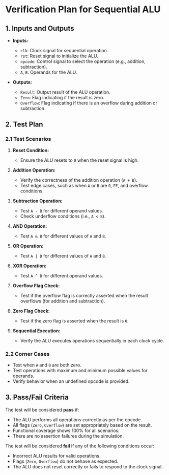 # Verification Plan for Sequential ALU

## 1. Inputs and Outputs

- **Inputs:**
  - `clk`: Clock signal for sequential operation.
  - `rst`: Reset signal to initialize the ALU.
  - `opcode`: Control signal to select the operation (e.g., addition, subtraction).
  - `A`, `B`: Operands for the ALU.

- **Outputs:**
  - `Result`: Output result of the ALU operation.
  - `Zero`: Flag indicating if the result is zero.
  - `Overflow`: Flag indicating if there is an overflow during addition or subtraction.

## 2. Test Plan

### 2.1 Test Scenarios

1. **Reset Condition:**
   - Ensure the ALU resets to `0` when the reset signal is high.

2. **Addition Operation:**
   - Verify the correctness of the addition operation (`A + B`).
   - Test edge cases, such as when `A` or `B` are `0`, `FF`, and overflow conditions.

3. **Subtraction Operation:**
   - Test `A - B` for different operand values.
   - Check underflow conditions (i.e., `A < B`).

4. **AND Operation:**
   - Test `A & B` for different values of `A` and `B`.

5. **OR Operation:**
   - Test `A | B` for different values of `A` and `B`.

6. **XOR Operation:**
   - Test `A ^ B` for different operand values.

7. **Overflow Flag Check:**
   - Test if the overflow flag is correctly asserted when the result overflows (for addition and subtraction).

8. **Zero Flag Check:**
   - Test if the zero flag is asserted when the result is `0`.

9. **Sequential Execution:**
   - Verify the ALU executes operations sequentially in each clock cycle.

### 2.2 Corner Cases

- Test when `A` and `B` are both zero.
- Test operations with maximum and minimum possible values for operands.
- Verify behavior when an undefined opcode is provided.

## 3. Pass/Fail Criteria

The test will be considered **pass** if:

- The ALU performs all operations correctly as per the opcode.
- All flags (`Zero`, `Overflow`) are set appropriately based on the result.
- Functional coverage shows 100% for all scenarios.
- There are no assertion failures during the simulation.

The test will be considered **fail** if any of the following conditions occur:

- Incorrect ALU results for valid operations.
- Flags (`Zero`, `Overflow`) do not behave as expected.
- The ALU does not reset correctly or fails to respond to the clock signal.
